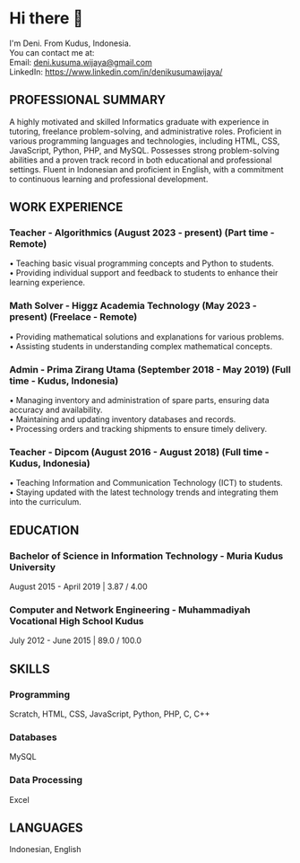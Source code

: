 # Hi there 👋
I'm Deni. From Kudus, Indonesia.<br />
You can contact me at:<br />
Email: deni.kusuma.wijaya@gmail.com<br />
LinkedIn: https://www.linkedin.com/in/denikusumawijaya/

## PROFESSIONAL SUMMARY
A highly motivated and skilled Informatics graduate with experience in tutoring, freelance problem-solving, and administrative roles. Proficient in various programming languages and technologies, including HTML, CSS, JavaScript, Python, PHP, and MySQL. Possesses strong problem-solving abilities and a proven track record in both educational and professional settings. Fluent in Indonesian and proficient in English, with a commitment to continuous learning and professional development.

## WORK EXPERIENCE
### Teacher - Algorithmics (August 2023 - present) (Part time - Remote)  
• Teaching basic visual programming concepts and Python to students. <br />
• Providing individual support and feedback to students to enhance their learning experience. <br />
### Math Solver - Higgz Academia Technology (May 2023 - present) (Freelace - Remote) 
• Providing mathematical solutions and explanations for various problems. <br />
• Assisting students in understanding complex mathematical concepts. <br />
### Admin - Prima Zirang Utama (September 2018 - May 2019) (Full time - Kudus, Indonesia)  
• Managing inventory and administration of spare parts, ensuring data accuracy and availability. <br />
• Maintaining and updating inventory databases and records. <br />
• Processing orders and tracking shipments to ensure timely delivery. <br />
### Teacher - Dipcom (August 2016 - August 2018) (Full time - Kudus, Indonesia)  
• Teaching Information and Communication Technology (ICT) to students. <br />
• Staying updated with the latest technology trends and integrating them into the curriculum.<br />

## EDUCATION
### Bachelor of Science in Information Technology - Muria Kudus University 
August 2015 - April 2019 | 3.87 / 4.00 <br />
### Computer and Network Engineering - Muhammadiyah Vocational High School Kudus 
July 2012 - June 2015 | 89.0 / 100.0 <br />

## SKILLS
### Programming
Scratch, HTML, CSS, JavaScript, Python, PHP, C, C++
### Databases
MySQL
### Data Processing
Excel
## LANGUAGES
Indonesian, English

<!--
**denikusumawijaya/denikusumawijaya** is a ✨ _special_ ✨ repository because its `README.md` (this file) appears on your GitHub profile.

Here are some ideas to get you started:

- 🔭 I’m currently working on ...
- 🌱 I’m currently learning ...
- 👯 I’m looking to collaborate on ...
- 🤔 I’m looking for help with ...
- 💬 Ask me about ...
- 📫 How to reach me: ...
- 😄 Pronouns: ...
- ⚡ Fun fact: ...
-->
